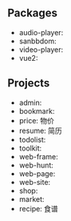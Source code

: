 
## Packages

- audio-player:
- sanbbdom:
- video-player:
- vue2:

## Projects

- admin:
- bookmark:
- price: 物价
- resume: 简历
- todolist:
- toolkit:
- web-frame:
- web-hunt:
- web-page:
- web-site:
- shop:
- market:
- recipe: 食谱
